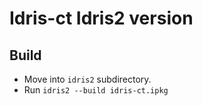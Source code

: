 
# Idris-ct Idris2 version

## Build

- Move into `idris2` subdirectory.
- Run `idris2 --build idris-ct.ipkg`

